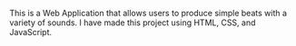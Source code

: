 This is a Web Application that allows users to produce simple beats with a variety of sounds. I have made this project using HTML, CSS, and JavaScript.

